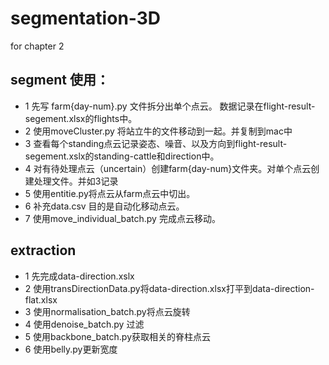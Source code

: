 # segmentation-3D
for chapter 2

## segment 使用：
- 1 先写 farm{day-num}.py 文件拆分出单个点云。 
  数据记录在flight-result-segement.xlsx的flights中。
- 2 使用moveCluster.py 将站立牛的文件移动到一起。并复制到mac中
- 3 查看每个standing点云记录姿态、噪音、以及方向到flight-result-segement.xslx的standing-cattle和direction中。
- 4 对有待处理点云（uncertain）创建farm{day-num}文件夹。对单个点云创建处理文件。并如3记录
- 5 使用entitie.py将点云从farm点云中切出。
- 6 补充data.csv 目的是自动化移动点云。
- 7 使用move_individual_batch.py 完成点云移动。

## extraction
- 1 先完成data-direction.xslx
- 2 使用transDirectionData.py将data-direction.xlsx打平到data-direction-flat.xlsx
- 3 使用normalisation_batch.py将点云旋转
- 4 使用denoise_batch.py 过滤
- 5 使用backbone_batch.py获取相关的脊柱点云
- 6 使用belly.py更新宽度
